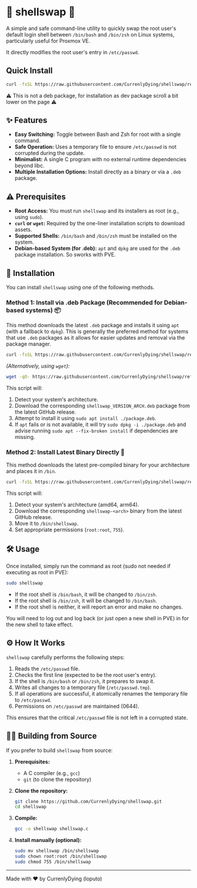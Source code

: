 # 🐚 shellswap 🔄

A simple and safe command-line utility to quickly swap the root user's default login shell between `/bin/bash` and `/bin/zsh` on Linux systems, particularly useful for Proxmox VE.

It directly modifies the root user's entry in `/etc/passwd`.

## Quick Install

```bash
curl -fsSL https://raw.githubusercontent.com/CurrenlyDying/shellswap/refs/heads/main/install-binary.sh | sudo bash
````
⚠️ This is not a deb package, for installation as dev package scroll a bit lower on the page ⚠️

## ✨ Features

* **Easy Switching:** Toggle between Bash and Zsh for root with a single command.
* **Safe Operation:** Uses a temporary file to ensure `/etc/passwd` is not corrupted during the update.
* **Minimalist:** A single C program with no external runtime dependencies beyond libc.
* **Multiple Installation Options:** Install directly as a binary or via a `.deb` package.

## ⚠️ Prerequisites

* **Root Access:** You must run `shellswap` and its installers as root (e.g., using `sudo`).
* **`curl` or `wget`:** Required by the one-liner installation scripts to download assets.
* **Supported Shells:** `/bin/bash` and `/bin/zsh` must be installed on the system.
* **Debian-based System (for .deb):** `apt` and `dpkg` are used for the `.deb` package installation. So sworks with PVE.

## 🚀 Installation

You can install `shellswap` using one of the following methods.

### Method 1: Install via .deb Package (Recommended for Debian-based systems) 📦

This method downloads the latest `.deb` package and installs it using `apt` (with a fallback to `dpkg`). This is generally the preferred method for systems that use `.deb` packages as it allows for easier updates and removal via the package manager.

```bash
curl -fsSL https://raw.githubusercontent.com/CurrenlyDying/shellswap/refs/heads/main/install-deb.sh | sudo bash
```

*(Alternatively, using `wget`):*

```bash
wget -qO- https://raw.githubusercontent.com/CurrenlyDying/shellswap/refs/heads/main/install-deb.sh | sudo bash
```

This script will:

1.  Detect your system's architecture.
2.  Download the corresponding `shellswap_VERSION_ARCH.deb` package from the latest GitHub release.
3.  Attempt to install it using `sudo apt install ./package.deb`.
4.  If `apt` fails or is not available, it will try `sudo dpkg -i ./package.deb` and advise running `sudo apt --fix-broken install` if dependencies are missing.


### Method 2: Install Latest Binary Directly 💨

This method downloads the latest pre-compiled binary for your architecture and places it in `/bin`.

```bash
curl -fsSL https://raw.githubusercontent.com/CurrenlyDying/shellswap/refs/heads/main/install-binary.sh | sudo bash
````

This script will:

1.  Detect your system's architecture (amd64, arm64).
2.  Download the corresponding `shellswap-<arch>` binary from the latest GitHub release.
3.  Move it to `/bin/shellswap`.
4.  Set appropriate permissions (`root:root`, `755`).

## 🛠️ Usage

Once installed, simply run the command as root (sudo not needed if executing as root in PVE):

```bash
sudo shellswap
```

  * If the root shell is `/bin/bash`, it will be changed to `/bin/zsh`.
  * If the root shell is `/bin/zsh`, it will be changed to `/bin/bash`.
  * If the root shell is neither, it will report an error and make no changes.

You will need to log out and log back (or just open a new shell in PVE) in for the new shell to take effect.

## ⚙️ How It Works

`shellswap` carefully performs the following steps:

1.  Reads the `/etc/passwd` file.
2.  Checks the first line (expected to be the root user's entry).
3.  If the shell is `/bin/bash` or `/bin/zsh`, it prepares to swap it.
4.  Writes all changes to a temporary file (`/etc/passwd.tmp`).
5.  If all operations are successful, it atomically renames the temporary file to `/etc/passwd`.
6.  Permissions on `/etc/passwd` are maintained (0644).

This ensures that the critical `/etc/passwd` file is not left in a corrupted state.

## 🧑‍💻 Building from Source

If you prefer to build `shellswap` from source:

1.  **Prerequisites:**

      * A C compiler (e.g., `gcc`)
      * `git` (to clone the repository)

2.  **Clone the repository:**

    ```bash
    git clone https://github.com/CurrenlyDying/shellswap.git
    cd shellswap
    ```

3.  **Compile:**

    ```bash
    gcc -o shellswap shellswap.c
    ```

4.  **Install manually (optional):**

    ```bash
    sudo mv shellswap /bin/shellswap
    sudo chown root:root /bin/shellswap
    sudo chmod 755 /bin/shellswap
    ```


-----





Made with ❤️ by CurrenlyDying (loputo)

